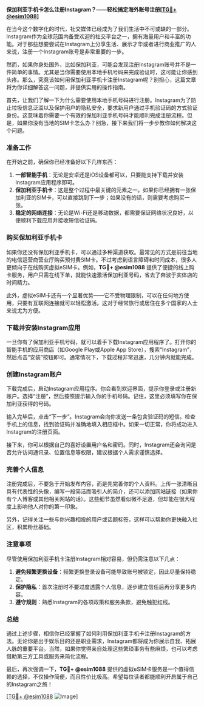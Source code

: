 **保加利亚手机卡怎么注册Instagram？——轻松搞定海外账号注册[[TG💪+ @esim1088](https://t.me/s/esim1088)]**

在当今这个数字化的时代，社交媒体已经成为了我们生活中不可或缺的一部分。Instagram作为全球范围内备受欢迎的社交平台之一，拥有海量用户和丰富的功能。对于那些想要尝试在Instagram上分享生活、展示才华或者进行商业推广的人来说，注册一个Instagram账号是非常重要的一步。

然而，如果你身处国外，比如保加利亚，可能会发现注册Instagram账号并不是一件简单的事情。尤其是当你需要使用本地手机号码来完成验证时，这可能让你感到头疼。那么，究竟该如何用保加利亚手机卡注册Instagram呢？别担心，这篇文章将为你详细解答这一问题，并提供实用的操作指南。

首先，让我们了解一下为什么需要使用本地手机号码进行注册。Instagram为了防止垃圾信息泛滥以及保护用户的隐私安全，要求新用户通过手机验证码的方式验证身份。这意味着你需要一个有效的保加利亚手机号码才能顺利完成注册流程。但是，如果你没有当地的SIM卡怎么办？别急，接下来我们将一步步教你如何解决这个问题。

### 准备工作

在开始之前，确保你已经准备好以下几样东西：

1. **一部智能手机**：无论是安卓还是iOS设备都可以，只要能支持下载并安装Instagram应用程序即可。
2. **保加利亚手机卡**：这是整个过程中最关键的元素之一。如果你已经拥有一张保加利亚的SIM卡，可以直接跳到下一步；如果没有的话，则需要考虑购买一张。
3. **稳定的网络连接**：无论是Wi-Fi还是移动数据，都需要保证网络状况良好，以便顺利下载应用并接收短信验证码。

### 购买保加利亚手机卡

如果你还没有保加利亚手机卡，可以通过多种渠道获取。最常见的方式是前往当地的电信运营商营业厅购买预付费SIM卡。不过考虑到语言障碍和时间成本，很多人更倾向于在线购买虚拟eSIM卡。例如，**TG💪+ @esim1088** 提供了便捷的线上购卡服务，用户只需在线下单，就能快速激活保加利亚号码，省去了奔波于实体店的时间精力。

此外，虚拟eSIM卡还有一个显著优势——它不受物理限制，可以在任何地方使用，只要有互联网连接就可以轻松激活。这对于经常旅行或居住在多个国家的人士来说尤为方便。

### 下载并安装Instagram应用

一旦你有了保加利亚手机号码，就可以着手下载Instagram应用程序了。打开你的智能手机的应用商店（如Google Play或Apple App Store），搜索“Instagram”，然后点击“安装”按钮即可。通常情况下，下载过程非常迅速，几分钟内就能完成。

### 创建Instagram账户

下载完成后，启动Instagram应用程序。你会看到欢迎界面，提示你登录或注册新账户。选择“注册”，然后按照提示输入你的手机号码。记住，这里必须填写你在保加利亚获得的号码。

输入完毕后，点击“下一步”。Instagram会向你发送一条包含验证码的短信。检查手机上的信息，找到验证码并准确地填入相应框中。如果一切正常，你将成功进入Instagram的注册页面。

接下来，你可以根据自己的喜好设置用户名和密码。同时，Instagram还会询问是否允许访问通讯录、位置信息等权限，建议根据个人需求谨慎选择。

### 完善个人信息

注册完成后，不要急于开始发布内容，而是先完善你的个人资料。上传一张清晰且具有代表性的头像，编写一段简洁而吸引人的简介，还可以添加网站链接（如果你有个人博客或其他相关网站的话）。这些细节虽然看似微不足道，但却能在很大程度上影响他人对你的第一印象。

另外，记得关注一些与你兴趣相投的用户或话题标签，这样可以帮助你更快融入社区，积累粉丝基础。

### 注意事项

尽管使用保加利亚手机卡注册Instagram相对容易，但仍需注意以下几点：

1. **避免频繁更换设备**：频繁更换登录设备可能导致账号被锁定，因此尽量保持稳定。
2. **保护隐私**：首次注册时不要过度透露个人信息，逐步建立信任后再分享更多内容。
3. **遵守规则**：熟悉Instagram的各项政策和服务条款，避免触犯红线。

### 总结

通过上述步骤，相信你已经掌握了如何利用保加利亚手机卡注册Instagram的方法。无论你是出于娱乐目的还是职业需求，Instagram都将成为你展示自我、拓展人脉的重要平台。当然，如果你觉得亲自处理这些繁琐事务有些麻烦，也可以考虑借助第三方工具或服务来简化流程。

最后，再次强调一下，**TG💪+ @esim1088** 提供的虚拟eSIM卡服务是一个值得信赖的选择，不仅操作简便，而且性价比极高。希望每位读者都能顺利开启属于自己的Instagram之旅！

[[TG💪+ @esim1088](https://t.me/s/esim1088) ![Image](https://i.postimg.cc/4NQfJmqS/Snipaste-2025-05-13-00-14-12.png)]